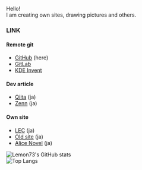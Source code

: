Hello!<br />
I am creating own sites, drawing pictures and others.

### LINK
#### Remote git
- [GitHub](https://github.com/Lemon73-Computing) (here)
- [GitLab](https://gitlab.com/lemon73)
- [KDE Invent](https://invent.kde.org/futurelemon)

#### Dev article
- [Qiita](https://qiita.com/Lemon73) (ja)
- [Zenn](https://zenn.dev/lemon73) (ja)

#### Own site
- [LEC](https://lemon73.gitlab.io) (ja)
- [Old site](https://lemon73-computing.github.io/LEC-MainSite/) (ja)
- [Alice Novel](https://alicenovel.web.app) (ja)

![Lemon73's GitHub stats](https://github-readme-stats.vercel.app/api?username=Lemon73-Computing&count_private=true&show_icons=true&rank_icon=github)<br />
![Top Langs](https://github-readme-stats.vercel.app/api/top-langs/?username=Lemon73-Computing&count_private=true)<br />
